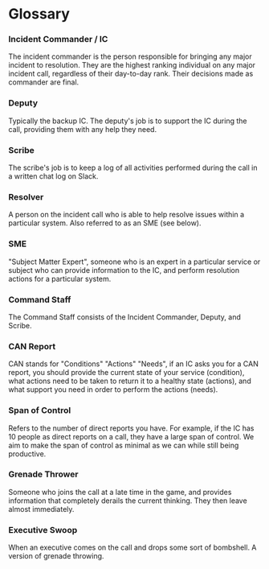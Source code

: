 # Glossary

### Incident Commander / IC
The incident commander is the person responsible for bringing any major incident to resolution. They are the highest ranking individual on any major incident call, regardless of their day-to-day rank. Their decisions made as commander are final.

### Deputy
Typically the backup IC. The deputy's job is to support the IC during the call, providing them with any help they need.

### Scribe
The scribe's job is to keep a log of all activities performed during the call in a written chat log on Slack.

### Resolver
A person on the incident call who is able to help resolve issues within a particular system. Also referred to as an SME (see below).

### SME
"Subject Matter Expert", someone who is an expert in a particular service or subject who can provide information to the IC, and perform resolution actions for a particular system.

### Command Staff
The Command Staff consists of the Incident Commander, Deputy, and Scribe.

### CAN Report
CAN stands for "Conditions" "Actions" "Needs", if an IC asks you for a CAN report, you should provide the current state of your service (condition), what actions need to be taken to return it to a healthy state (actions), and what support you need in order to perform the actions (needs).

### Span of Control
Refers to the number of direct reports you have. For example, if the IC has 10 people as direct reports on a call, they have a large span of control. We aim to make the span of control as minimal as we can while still being productive.

### Grenade Thrower
Someone who joins the call at a late time in the game, and provides information that completely derails the current thinking. They then leave almost immediately.

### Executive Swoop
When an executive comes on the call and drops some sort of bombshell. A version of grenade throwing.

